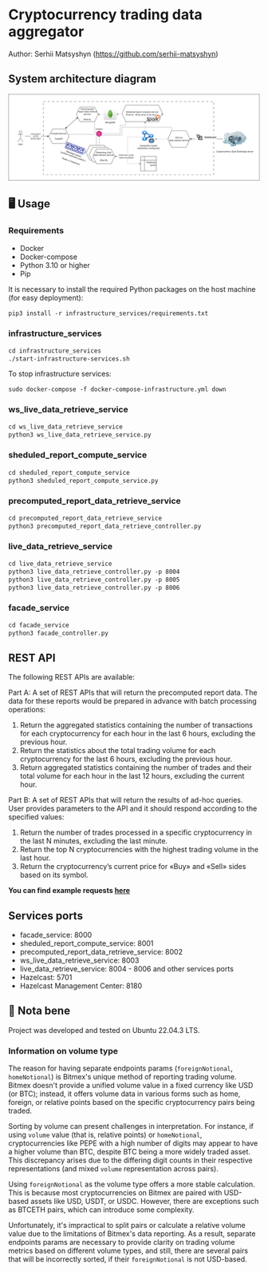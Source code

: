 # Cryptocurrency trading data aggregator

Author: Serhii Matsyshyn (https://github.com/serhii-matsyshyn) <br>

## System architecture diagram
![Cryptocurrency_trading_data_aggregator_system_architecture_2.drawio.png](data%2Fimages%2FCryptocurrency_trading_data_aggregator_system_architecture_2.drawio.png)

[//]: # (## 🖥 Usage)

[//]: # ()
[//]: # (### consul)

[//]: # (```shell)

[//]: # (cd consul)

[//]: # (sudo docker-compose -f docker-compose-consul.yml up)

[//]: # (```)

[//]: # ()
[//]: # (### ws_live_data_retrieve_service)

[//]: # (```shell)

[//]: # (cd ws_live_data_retrieve_service)

[//]: # (sudo docker-compose -f docker-compose-cassandra-cluster.yml up)

[//]: # (cat schema_creation.cql | sudo docker exec -i cassandra1 cqlsh)

[//]: # (python3 ws_live_data_retrieve_service.py)

[//]: # (```)

[//]: # ()
[//]: # (### sheduled_report_compute_service)

[//]: # (```shell)

[//]: # (cd sheduled_report_compute_service)

[//]: # (docker-compose -f docker-compose-mongodb-spark.yml up)

[//]: # (python3 sheduled_report_compute_service.py)

[//]: # (```)

[//]: # ()
[//]: # (### precomputed_report_data_retrieve_service)

[//]: # (```shell)

[//]: # (cd precomputed_report_data_retrieve_service)

[//]: # (python3 precomputed_report_data_retrieve_controller.py)

[//]: # (```)

[//]: # ()
[//]: # (### live_data_retrieve_service)

[//]: # (```shell)

[//]: # (cd live_data_retrieve_service)

[//]: # (docker-compose -f docker-compose-hazelcast.yml up)

[//]: # (python3 live_data_retrieve_controller.py -p 8004)

[//]: # (python3 live_data_retrieve_controller.py -p 8005)

[//]: # (python3 live_data_retrieve_controller.py -p 8006)

[//]: # (```)

[//]: # ()
[//]: # (### facade_service)

[//]: # (```shell)

[//]: # (cd facade_service)

[//]: # (python3 facade_controller.py)

[//]: # (```)

## 🖥 Usage

### Requirements
- Docker
- Docker-compose
- Python 3.10 or higher
- Pip

It is necessary to install the required Python packages on the host machine (for easy deployment):
```shell
pip3 install -r infrastructure_services/requirements.txt
```

### infrastructure_services
```shell
cd infrastructure_services
./start-infrastructure-services.sh
```

To stop infrastructure services:
```shell
sudo docker-compose -f docker-compose-infrastructure.yml down
```

### ws_live_data_retrieve_service
```shell
cd ws_live_data_retrieve_service
python3 ws_live_data_retrieve_service.py
```

### sheduled_report_compute_service
```shell
cd sheduled_report_compute_service
python3 sheduled_report_compute_service.py
```

### precomputed_report_data_retrieve_service
```shell
cd precomputed_report_data_retrieve_service
python3 precomputed_report_data_retrieve_controller.py
```

### live_data_retrieve_service
```shell
cd live_data_retrieve_service
python3 live_data_retrieve_controller.py -p 8004
python3 live_data_retrieve_controller.py -p 8005
python3 live_data_retrieve_controller.py -p 8006
```

### facade_service
```shell
cd facade_service
python3 facade_controller.py
```

## REST API
The following REST APIs are available:  

Part A: A set of REST APIs that will return the precomputed report data. The data for these reports would be prepared in advance with batch processing operations:
1. Return the aggregated statistics containing the number of transactions for each cryptocurrency for each hour in the last 6 hours, excluding the previous hour.
2. Return the statistics about the total trading volume for each cryptocurrency for the last 6 hours, excluding the previous hour.
3. Return aggregated statistics containing the number of trades and their total volume for each hour in the last 12 hours, excluding the current hour.

Part B: A set of REST APIs that will return the results of ad-hoc queries. User provides parameters to the API and it should respond according to the specified values:
1. Return the number of trades processed in a specific cryptocurrency in the last N minutes, excluding the last minute.
2. Return the top N cryptocurrencies with the highest trading volume in the last hour.
3. Return the cryptocurrency’s current price for «Buy» and «Sell» sides based on its symbol.

**You can find example requests [here](facade_service/Requests.http)**

## Services ports

- facade_service: 8000
- sheduled_report_compute_service: 8001
- precomputed_report_data_retrieve_service: 8002
- ws_live_data_retrieve_service: 8003
- live_data_retrieve_service: 8004 - 8006
and other services ports
- Hazelcast: 5701
- Hazelcast Management Center: 8180

## 📌 Nota bene
Project was developed and tested on Ubuntu 22.04.3 LTS.  

### Information on volume type
The reason for having separate endpoints params (`foreignNotional`, `homeNotional`) is Bitmex's unique method of reporting trading volume. Bitmex doesn't provide a unified volume value in a fixed currency like USD (or BTC); instead, it offers volume data in various forms such as home, foreign, or relative points based on the specific cryptocurrency pairs being traded.

Sorting by volume can present challenges in interpretation. For instance, if using `volume` value (that is, relative points) or `homeNotional`, cryptocurrencies like PEPE with a high number of digits may appear to have a higher volume than BTC, despite BTC being a more widely traded asset. This discrepancy arises due to the differing digit counts in their respective representations (and mixed `volume` representation across pairs).

Using `foreignNotional` as the volume type offers a more stable calculation. This is because most cryptocurrencies on Bitmex are paired with USD-based assets like USD, USDT, or USDC. However, there are exceptions such as BTCETH pairs, which can introduce some complexity.

Unfortunately, it's impractical to split pairs or calculate a relative volume value due to the limitations of Bitmex's data reporting. As a result, separate endpoints params are necessary to provide clarity on trading volume metrics based on different volume types, and still, there are several pairs that will be incorrectly sorted, if their `foreignNotional` is not USD-based.